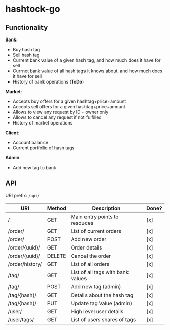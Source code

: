 # hashtock-go

## Functionality

**Bank**:
- Buy hash tag
- Sell hash tag
- Current bank value of a given hash tag, and how much does it have for sell
- Currnet bank value of all hash tags it knows about, and how much does it have for sell
- History of bank operations (**ToDo**)

**Market**:
- Accepts buy offers for a given hashtag+price+amount
- Accepts sell offers for a given hashtag+price+amount
- Allows to view any request by ID - owner only
- Allows to cancel any request if not fulfilled
- History of market operations

**Client**:
- Account balance
- Current portfolio of hash tags

**Admin**:
- Add new tag to bank

## API

URI prefix: `/api/`

| URI             | Method | Description                           | Done? |
|-----------------|--------|---------------------------------------|-------|
| /               | GET    | Main entry points to resouces         |  [x]  |
| /order/         | GET    | List of current orders                |  [x]  |
| /order/         | POST   | Add new order                         |  [x]  |
| /order/{uuid}/  | GET    | Order details                         |  [x]  |
| /order/{uuid}/  | DELETE | Cancel the order                      |  [x]  |
| /order/history/ | GET    | List of all orders                    |  [x]  |
| /tag/           | GET    | List of all tags with bank values     |  [x]  |
| /tag/           | POST   | Add new tag (admin)                   |  [x]  |
| /tag/{hash}/    | GET    | Details about the hash tag            |  [x]  |
| /tag/{hash}/    | PUT    | Update tag Value (admin)              |  [x]  |
| /user/          | GET    | High level user details               |  [x]  |
| /user/tags/     | GET    | List of users shares of tags          |  [x]  |
